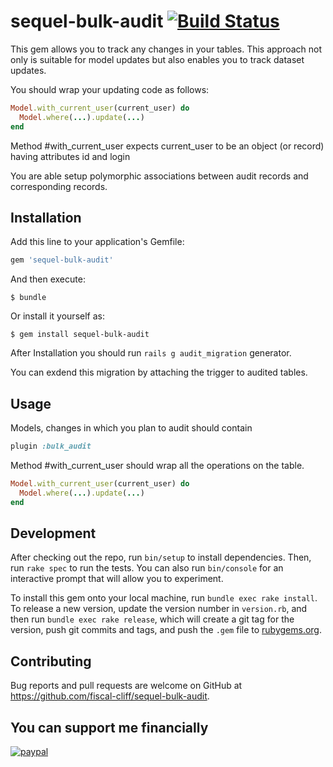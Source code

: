 # sequel-bulk-audit [![Build Status](https://travis-ci.org/fiscal-cliff/sequel-bulk-audit.svg?branch=master)](https://travis-ci.org/fiscal-cliff/sequel-bulk-audit)

This gem allows you to track any changes in your tables. This approach not only is suitable for model updates but also enables you to track dataset updates.

You should wrap your updating code as follows:

```ruby
Model.with_current_user(current_user) do
  Model.where(...).update(...)
end
```

Method #with_current_user expects current_user to be an object (or record) having attributes id and login

You are able setup polymorphic associations between audit records and corresponding records.

## Installation

Add this line to your application's Gemfile:

```ruby
gem 'sequel-bulk-audit'
```

And then execute:

    $ bundle

Or install it yourself as:

    $ gem install sequel-bulk-audit

After Installation you should run ```rails g audit_migration``` generator.

You can exdend this migration by attaching the trigger to audited tables.

## Usage

Models, changes in which you plan to audit should contain
```ruby
plugin :bulk_audit
```

Method #with_current_user should wrap all the operations on the table.

```ruby
Model.with_current_user(current_user) do
  Model.where(...).update(...)
end
```

## Development

After checking out the repo, run `bin/setup` to install dependencies. Then, run `rake spec` to run the tests. You can also run `bin/console` for an interactive prompt that will allow you to experiment.

To install this gem onto your local machine, run `bundle exec rake install`. To release a new version, update the version number in `version.rb`, and then run `bundle exec rake release`, which will create a git tag for the version, push git commits and tags, and push the `.gem` file to [rubygems.org](https://rubygems.org).

## Contributing

Bug reports and pull requests are welcome on GitHub at https://github.com/fiscal-cliff/sequel-bulk-audit.

## You can support me financially

[![paypal](https://www.paypalobjects.com/ru_RU/RU/i/btn/btn_donateCC_LG.gif)](https://www.paypal.com/cgi-bin/webscr?cmd=_s-xclick&hosted_button_id=6NA27M6SKZ8UJ)


